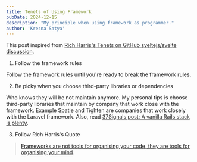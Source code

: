 ```yaml
---
title: Tenets of Using Framework
pubDate: 2024-12-15
description: "My principle when using framework as programmer."
author: 'Kresna Satya'
---
```


This post inspired from [Rich Harris's Tenets on GitHub sveltejs/svelte discussion](https://github.com/sveltejs/svelte/discussions/10085).

1. Follow the framework rules

Follow the framework rules until you're ready to break the framework rules.

2. Be picky when you choose third-party libraries or dependencies

Who knows they will be not maintain anymore. My personal tips is choose third-party libraries that maintain by company that work close with the framework. Example Spatie and Tighten are companies that work closely with the Laravel framework. Also, read [37Signals post: A vanilla Rails stack is plenty](https://dev.37signals.com/a-vanilla-rails-stack-is-plenty/).

3. Follow Rich Harris's Quote

> [Frameworks are not tools for organising your code, they are tools for organising your mind](https://www.youtube.com/watch?v=AdNJ3fydeao&t=6m38s).
